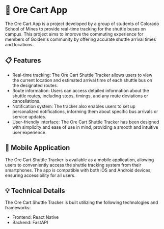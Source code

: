 # 🚌 Ore Cart App

The Ore Cart App is a project developed by a group of students of Colorado School of Mines to provide real-time tracking for the shuttle buses on campus. This project aims to improve the commuting experience for members of Golden's community by offering accurate shuttle arrival times and locations.

## 📋 Features
- Real-time tracking: The Ore Cart Shuttle Tracker allows users to view the current location and estimated arrival time of each shuttle bus on the designated routes.
- Route information: Users can access detailed information about the shuttle routes, including stops, timings, and any route deviations or cancellations.
- Notification system: The tracker also enables users to set up personalized notifications, informing them about specific bus arrivals or service updates.
- User-friendly interface: The Ore Cart Shuttle Tracker has been designed with simplicity and ease of use in mind, providing a smooth and intuitive user experience.

## 📱 Mobile Application
The Ore Cart Shuttle Tracker is available as a mobile application, allowing users to conveniently access the shuttle tracking system from their smartphones. The app is compatible with both iOS and Android devices, ensuring accessibility for all users.

## 💡 Technical Details
The Ore Cart Shuttle Tracker is built utilizing the following technologies and frameworks:
- Frontend: React Native
- Backend: FastAPI
